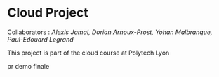 # Cloud Project
Collaborators : *Alexis Jamal, Dorian Arnoux-Prost, Yohan Malbranque, Paul-Edouard Legrand*

This project is part of the cloud course at Polytech Lyon

pr demo finale
